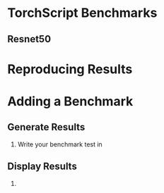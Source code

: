 # TorchScript Benchmarks

## Resnet50

<div id='resnet50_mean'></div>
<div id='resnet50_var'></div>

# Reproducing Results

# Adding a Benchmark

## Generate Results

1. Write your benchmark test in 

## Display Results

1. 